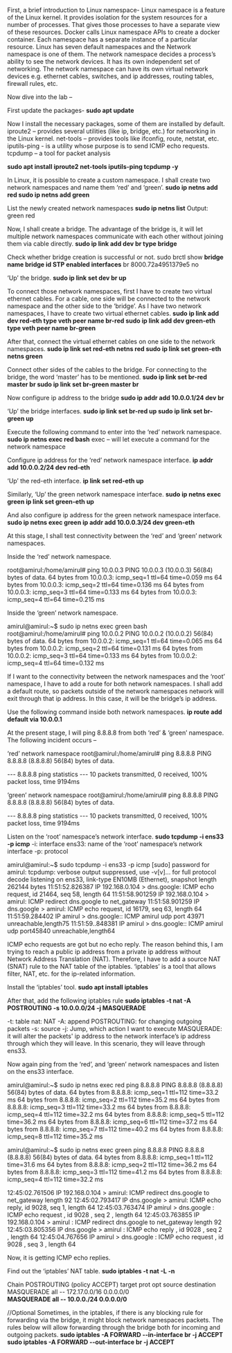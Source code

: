 First, a brief introduction to Linux namespace-
Linux namespace is a feature of the Linux kernel. It provides isolation for the system resources for a number of processes. That gives those processes to have a separate view of these resources. Docker calls Linux namespace APIs to create a docker container.
Each namespace has a separate instance of a particular resource. Linux has seven default namespaces and the Network namespace is one of them.
The network namespace decides a process’s ability to see the network devices. It has its own independent set of networking. The network namespace can have its own virtual network devices e.g. ethernet cables, switches, and ip addresses, routing tables, firewall rules, etc. 

Now dive into the lab –

First update the packages-
**sudo apt update**

Now I install the necessary packages, some of them are installed by default.
iproute2 – provides several utilities (like ip, bridge, etc.) for networking in the Linux kernel.
net-tools – provides tools like ifconfig, route, netstat, etc.
iputils-ping - is a utility whose purpose is to send ICMP echo requests.
tcpdump – a tool for packet analysis

**sudo apt install iproute2 net-tools iputils-ping tcpdump -y**

In Linux, it is possible to create a custom namespace. I shall create two network namespaces and name them ‘red’ and ‘green’.
**sudo ip netns add red
sudo ip netns add green**

List the newly created network namespaces
**sudo ip netns list**
Output:
green
red

Now, I shall create a bridge. The advantage of the bridge is, it will let multiple network namespaces communicate with each other without joining them via cable directly.
**sudo ip link add dev br type bridge**

Check whether bridge creation is successful or not.
sudo brctl show
**bridge name      bridge id               STP enabled     interfaces**
   br              8000.72a4951379e5         no                      

‘Up’ the bridge.
**sudo ip link set dev br up**

To connect those network namespaces, first I have to create two virtual ethernet cables. For a cable, one side will be connected to the network namespace and the other side to the ‘bridge’. As I have two network namespaces, I have to create two virtual ethernet cables.
**sudo ip link add dev red-eth type veth peer name br-red
sudo ip link add dev green-eth type veth peer name br-green**

After that, connect the virtual ethernet cables on one side to the network namespaces.
**sudo ip link set red-eth netns red
sudo ip link set green-eth netns green**

Connect other sides of the cables to the bridge. For connecting to the bridge, the word ‘master’ has to be mentioned.
**sudo ip link set br-red master br
sudo ip link set br-green master br**

Now configure ip address to the bridge
**sudo ip addr add 10.0.0.1/24 dev br**

‘Up’ the bridge interfaces.
**sudo ip link set br-red up
sudo ip link set br-green up**

Execute the following command to enter into the ‘red’ network namespace.
**sudo ip netns exec red bash**
exec – will let execute a command for the network namespace

Configure ip address for the ‘red’ network namespace interface.
**ip addr add 10.0.0.2/24 dev red-eth**

‘Up’ the red-eth interface.
**ip link set red-eth up**

Similarly, ‘Up’ the green network namespace interface.
**sudo ip netns exec green ip link set green-eth up**

And also configure ip address for the green network namespace interface.
**sudo ip netns exec green ip addr add 10.0.0.3/24 dev green-eth**

At this stage,  I shall test connectivity between the ‘red’ and ‘green’ network namespaces.

Inside the ‘red’ network namespace.

root@amirul:/home/amirul# ping 10.0.0.3
PING 10.0.0.3 (10.0.0.3) 56(84) bytes of data.
64 bytes from 10.0.0.3: icmp_seq=1 ttl=64 time=0.059 ms
64 bytes from 10.0.0.3: icmp_seq=2 ttl=64 time=0.136 ms
64 bytes from 10.0.0.3: icmp_seq=3 ttl=64 time=0.133 ms
64 bytes from 10.0.0.3: icmp_seq=4 ttl=64 time=0.215 ms

Inside the ‘green’ network namespace.

amirul@amirul:~$ sudo ip netns exec green bash
root@amirul:/home/amirul# ping 10.0.0.2
PING 10.0.0.2 (10.0.0.2) 56(84) bytes of data.
64 bytes from 10.0.0.2: icmp_seq=1 ttl=64 time=0.065 ms
64 bytes from 10.0.0.2: icmp_seq=2 ttl=64 time=0.131 ms
64 bytes from 10.0.0.2: icmp_seq=3 ttl=64 time=0.133 ms
64 bytes from 10.0.0.2: icmp_seq=4 ttl=64 time=0.132 ms

If I want to the connectivity between the network namespaces and the ‘root’ namespace, I have to add a route for both network namespaces. I shall add a default route, so packets outside of the network namespaces network will exit through that ip address. In this case, it will be the bridge’s ip address.

Use the following command inside both network namespaces.
**ip route add default via 10.0.0.1**

At the present stage, I will ping 8.8.8.8 from both ‘red’ & ‘green’ namespace. The following incident occurs –

‘red’ network namespace
root@amirul:/home/amirul# ping 8.8.8.8
PING 8.8.8.8 (8.8.8.8) 56(84) bytes of data.

--- 8.8.8.8 ping statistics ---
10 packets transmitted, 0 received, 100% packet loss, time 9194ms

‘green’ network namespace
root@amirul:/home/amirul# ping 8.8.8.8
PING 8.8.8.8 (8.8.8.8) 56(84) bytes of data.

--- 8.8.8.8 ping statistics ---
10 packets transmitted, 0 received, 100% packet loss, time 9194ms

Listen on the ‘root’ namespace’s network interface.
**sudo tcpdump -i ens33 -p icmp**
-i: interface
ens33: name of the ‘root’ namespace’s network interface
-p: protocol

amirul@amirul:~$ sudo tcpdump -i ens33 -p icmp
[sudo] password for amirul:
tcpdump: verbose output suppressed, use -v[v]... for full protocol decode
listening on ens33, link-type EN10MB (Ethernet), snapshot length 262144 bytes
11:51:52.826387 IP 192.168.0.104 > dns.google: ICMP echo request, id 21464, seq 58, length 64
11:51:58.901259 IP 192.168.0.104 > amirul: ICMP redirect dns.google to net_gateway
11:51:58.901259 IP dns.google > amirul: ICMP echo request, id 16179, seq 63, length 64
11:51:59.284402 IP amirul > dns.google:: ICMP amirul udp port 43971 unreachable,length75
11:51:59..848381 IP amirul > dns.google:: ICMP amirul udp port45840 unreachable,length64

ICMP echo requests are got but no echo reply.
The reason behind this, I am trying to reach a public ip address from a private ip address without Network Address Translation (NAT). Therefore, I have to add a source NAT (SNAT) rule to the NAT table of the iptables. ‘iptables’ is a tool that allows filter, NAT, etc. for the ip-related information. 

Install the ‘iptables’ tool.
**sudo apt install iptables**
 
After that, add the following iptables rule
**sudo iptables -t nat -A POSTROUTING -s 10.0.0.0/24 -j MASQUERADE**

-t: table
nat: NAT
-A: append
POSTROUTING: for changing outgoing packets
-s: source
-j: Jump, which action I want to execute
MASQUERADE: it will alter the packets' ip address to the network interface’s ip address through which they will leave. In this scenario, they will leave through ens33. 

Now again ping from the ‘red’, and ‘green’ network namespaces and listen on the ens33 interface.

amirul@amirul:~$ sudo ip netns exec red ping 8.8.8.8
PING 8.8.8.8 (8.8.8.8) 56(84) bytes of data.
64 bytes from 8.8.8.8: icmp_seq=1 ttl=112 time=33.2 ms
64 bytes from 8.8.8.8: icmp_seq=2 ttl=112 time=35.2 ms
64 bytes from 8.8.8.8: icmp_seq=3 ttl=112 time=33.2 ms
64 bytes from 8.8.8.8: icmp_seq=4 ttl=112 time=32.2 ms
64 bytes from 8.8.8.8: icmp_seq=5 ttl=112 time=36.2 ms
64 bytes from 8.8.8.8: icmp_seq=6 ttl=112 time=37.2 ms
64 bytes from 8.8.8.8: icmp_seq=7 ttl=112 time=40.2 ms
64 bytes from 8.8.8.8: icmp_seq=8 ttl=112 time=35.2 ms

amirul@amirul:~$ sudo ip netns exec green ping 8.8.8.8
PING 8.8.8.8 (8.8.8.8) 56(84) bytes of data.
64 bytes from 8.8.8.8: icmp_seq=1 ttl=112 time=31.6 ms
64 bytes from 8.8.8.8: icmp_seq=2 ttl=112 time=36.2 ms
64 bytes from 8.8.8.8: icmp_seq=3 ttl=112 time=41.2 ms
64 bytes from 8.8.8.8: icmp_seq=4 ttl=112 time=32.2 ms


12:45:02.761506 IP 192.168.0.104 > amirul: ICMP redirect dns.google to net_gateway length 92
12:45:02.793417 IP dns.google > amirul: ICMP echo reply, id 9028, seq 1, length 64
12:45:03.763474 IP amirul > dns.google : ICMP echo request , id 9028 , seq 2 , length 64
12:45:03.763855 IP 192.168.0.104 > amirul : ICMP redirect dns.google to net_gateway length 92
12:45:03.805356 IP dns.google > amirul : ICMP echo reply , id 9028 , seq 2 , length 64
12:45:04.767656 IP amirul > dns.google : ICMP echo request , id 9028 , seq 3 , length 64

Now, it is getting ICMP echo replies.

Find out the ‘iptables’ NAT table.
**sudo iptables -t nat -L -n**

Chain POSTROUTING (policy ACCEPT)
target     prot opt source               destination         
MASQUERADE  all  --  172.17.0.0/16       0.0.0.0/0           
**MASQUERADE  all  --  10.0.0./24          0.0.0.0/0**

//Optional
Sometimes, in the iptables, if there is any blocking rule for forwarding via the bridge, it might block network namespaces packets. The rules below will allow forwarding through the bridge both for incoming and outgoing packets.
**sudo iptables -A FORWARD --in-interface br -j ACCEPT
sudo iptables -A FORWARD --out-interface br -j ACCEPT**
